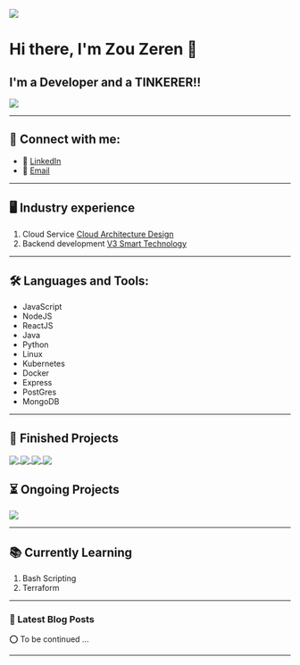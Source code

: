 ![](https://github.com/kevin-otter-liu/kevin-otter-liu/blob/main/assets/developmentBanner.webp)

# Hi there, I'm Zou Zeren 👋 



## I'm a Developer and a TINKERER!!

<a href="https://github.com//Anthony-Zou/Anthony-Zou">
    <img align="center" src="https://github-readme-stats.vercel.app/api?username=Anthony-Zou&show_icons=true&hide_border=true&count_private=true&theme=tokyonight">
</a>

---

## 👋 Connect with me:
- 🤝 [LinkedIn](https://www.linkedin.com/in/ze-ren-zou-11a431121/)
- 📧 [Email](zouzeren@gmail.com)

---
## 🖥️ Industry experience
1. Cloud Service  [Cloud Architecture Design](https://www.huaweicloud.com/intl/en-us/)
2. Backend development [V3 Smart Technology](https://v3smarttech.com/)
---

## 🛠️ Languages and Tools:
- JavaScript
- NodeJS
- ReactJS
- Java
- Python
- Linux
- Kubernetes
- Docker
- Express
- PostGres
- MongoDB


---

## 👏 Finished Projects
<a href="https://github.com/Anthony-Zou/CZ3002-Project">
    <img align="center" src="https://github-readme-stats.vercel.app/api/pin/?username=Anthony-Zou&repo=CZ3002-Project&theme=tokyonight">
</a>
<a href="https://github.com/Anthony-Zou/CZ2007-INTRO-TO-DATABASE">
    <img align="center" src="https://github-readme-stats.vercel.app/api/pin/?username=Anthony-Zou&repo=CZ2007-INTRO-TO-DATABASE&theme=tokyonight">
</a>
<a href="https://github.com/Anthony-Zou/mdp4">
    <img align="center" src="https://github-readme-stats.vercel.app/api/pin/?username=Anthony-Zou&repo=mdp40&theme=tokyonight">
</a>
<a href="https://github.com/Anthony-Zou/21S2_CZ3005_Assignment_1">
    <img align="center" src="https://github-readme-stats.vercel.app/api/pin/?username=Anthony-Zou&repo=21S2_CZ3005_Assignment_1&theme=tokyonight">
</a>

## ⏳ Ongoing Projects
<a href="https://github.com/Anthony-Zou/LeetCodeAlgo">
    <img align="center" src="https://github-readme-stats.vercel.app/api/pin/?username=Anthony-Zou&repo=LeetCodeAlgo&theme=tokyonight">
</a>


---
## 📚 Currently Learning
1. Bash Scripting
2. Terraform
---

### 📕 Latest Blog Posts
⭕ To be continued ...
<!-- BLOG-POST-LIST:START -->
<!-- BLOG-POST-LIST:END -->


---
